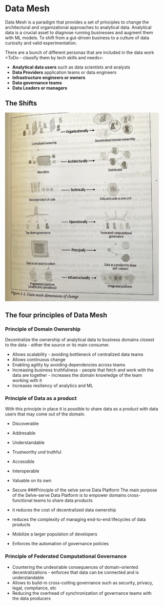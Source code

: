 # Data Mesh

Data Mesh is a paradigm that provides a set of principles to change the architectural and organizational approaches to analytical data. Analytical data is a crucial asset to diagnose running businesses and augment them with ML models. 
To shift from a gut-driven business to a culture of data curiosity and valid experimentation.

There are a bunch of different personas that are included in the data work <ToDo - classify them by tech skills and needs>:
* **Analytical data users** such as data scientists and analysts
* **Data Providers** application teams or data engineers
* **Infrastructure engineers or owners** 
* **Data governance teams**
* **Data Leaders or managers**

## The Shifts
![](./images/dimensions_of_change.png)
## The four principles of Data Mesh
### Principle of Domain Ownership
Decentralize the ownership of analytical data to business domains closest to the data - either the source or its main consumer.

* Allows scalability - avoiding bottleneck of centralized data teams
* Allows continuous change
* Enabling agility by avoiding dependencies across teams
* Increasing business truthfulness - people that fetch and work with the data are together - increases the domain knowledge of the team working with it
* Increases resiliency of analytics and ML
### Principle of Data as a product
With this principle in place it is possible to share data as a product with data users that may come out of the domain.

* Discoverable
* Addresable
* Understandable
* Trustworthy und truthful
* Accessible
* Interoperable
* Valuable on its own
* Secure
###Principle of the selve serve Data Platform
The main purpose of the Selve-serve Data Platform is to empower domains cross-functional teams to share data products

* it reduces the cost of decentralized data ownership
* reduces the complexity of managing end-to-end lifecycles of data products
* Mobilize a larger population of developers
* Enforces the automation of governance policies
### Principle of Federated Computational Governance
* Countering the undesirable consequences of domain-oriented decentralizations - enforces that data can be connected and is understandable
* Allows to build-in cross-cutting governance such as security, privacy, legal, compliance, etc
* Reducing the overhead of synchronization of governance teams with the data producers
  
